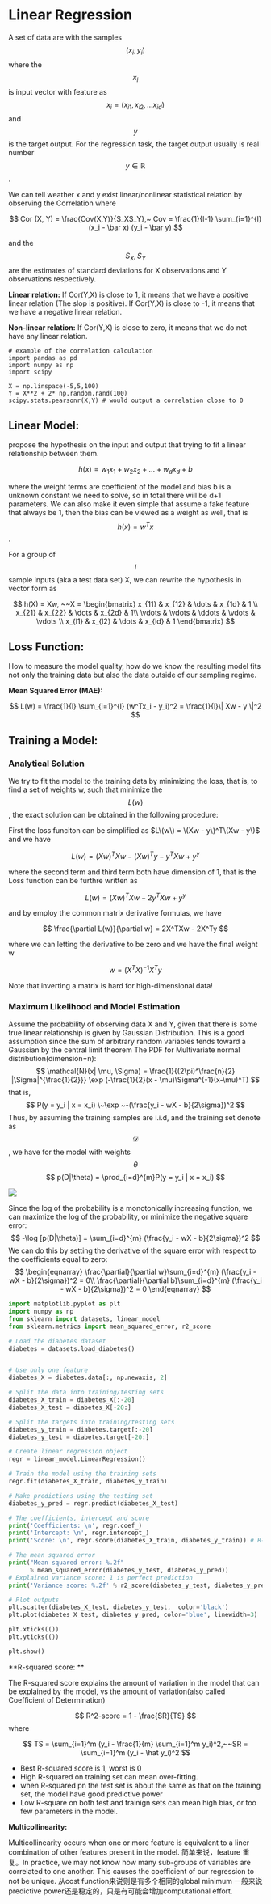 # Linear Regression

A set of data are with the samples $$(x_i, y_i)$$ where the $$x_i$$ is input vector with feature as $$x_i = (x_{i1}, x_{i2}, ... x_{id})$$ and $$y$$ is the target output. For the regression task, the target output usually is real number $$y \in \mathbb R$$ .

We can tell weather x and y exist linear/nonlinear statistical relation by observing the Correlation where

$$
Cor (X, Y) = \frac{Cov(X,Y)}{S_XS_Y},~ Cov = \frac{1}{l-1} \sum_{i=1}^{l}(x_i - \bar x) (y_i - \bar y)
$$

and the $$S_X, S_Y$$ are the estimates of standard deviations for X observations and Y observations respectively.

**Linear relation:** If Cor\(Y,X\) is close to 1, it means that we have a positive linear relation \(The slop is positive\). If Cor\(Y,X\) is close to -1, it means that we have a negative linear relation.

**Non-linear relation:** If Cor\(Y,X\) is close to zero, it means that we do not have any linear relation.

```text
# example of the correlation calculation
import pandas as pd
import numpy as np
import scipy

X = np.linspace(-5,5,100)
Y = X**2 + 2* np.random.rand(100)
scipy.stats.pearsonr(X,Y) # would output a correlation close to 0
```

## **Linear Model:**

propose the hypothesis on the input and output that trying to fit a linear relationship between them.

$$
h(x) = w_1x_1 + w_2 x_2 + ...+ w_dx_d + b
$$

where the weight terms are coefficient of the model and bias b is a unknown constant we need to solve, so in total there will be d+1 parameters. We can also make it even simple that assume a fake feature that always be 1, then the bias can be viewed as a weight as well, that is $$h(x) = w^Tx$$ .

For a group of $$l$$ sample inputs \(aka a test data set\) X, we can rewrite the hypothesis in vector form as

$$
h(X) = Xw, ~~X = \begin{bmatrix}
    x_{11} & x_{12}   & \dots  & x_{1d} & 1 \\
    x_{21} & x_{22}  & \dots  & x_{2d}  & 1\\
    \vdots & \vdots & \ddots & \vdots   & \vdots \\
    x_{l1} & x_{l2} &   \dots  & x_{ld} & 1
\end{bmatrix}
$$

## **Loss Function:**

How to measure the model quality, how do we know the resulting model fits not only the training data but also the data outside of our sampling regime.

**Mean Squared Error \(MAE\):**

$$
L(w) = \frac{1}{l} \sum_{i=1}^{l} (w^Tx_i - y_i)^2 = \frac{1}{l}\| Xw - y \|^2
$$

## **Training a Model:**

###  **Analytical Solution** 

We try to fit the model to the training data by minimizing the loss, that is, to find a set of weights w, such that minimize the $$L(w)$$, the exact solution can be obtained in the following procedure:

First the loss funciton can be simplified as $L\(w\) = \(Xw - y\)^T\(Xw - y\)$ and we have

$$
L(w) = (Xw)^TXw - (Xw)^Ty - y^TXw + y^y
$$

where the second term and third term both have dimension of 1, that is the Loss function can be furthre written as

$$
L(w) = (Xw)^TXw - 2y^TXw + y^y
$$

and by employ the common matrix derivative formulas, we have

$$
\frac{\partial L(w)}{\partial w} = 2X^TXw - 2X^Ty
$$

where we can letting the derivative to be zero and we have the final weight w

$$
w = (X^TX)^{-1} X^Ty
$$

Note that inverting a matrix is hard for high-dimensional data!

###  **Maximum Likelihood and Model Estimation** 
Assume the probability of observing data X and Y, given that there is some true linear relationship is given by Gaussian Distribution.
This is a good assumption since the sum of arbitrary random variables tends toward a Gaussian by the central limit theorem
The PDF for Multivariate normal distribution(dimension=n):
$$
\mathcal{N}(x| \mu, \Sigma) = \frac{1}{(2\pi)^\frac{n}{2} |\Sigma|^{\frac{1}{2}}} \exp (-\frac{1}{2}(x - \mu)\Sigma^{-1}(x-\mu)^T)  
$$
that is,
$$
P(y = y_i | x = x_i) \~\exp ~-(\frac{y_i - wX - b}{2\sigma})^2
$$
Thus, by assuming the training samples are i.i.d, and the training set denote as $$\mathcal{D}$$, we have for the model with weights $$\theta$$
$$
p(D|\theta) = \prod_{i=d}^{m}P(y = y_i | x = x_i)
$$

![](../.gitbook/assets/norm_dis.png)

Since the log of the probability is a monotonically increasing function, we can maximize the log of the probability, or
minimize the negative square error:
$$
-\log [p(D|\theta)] = \sum_{i=d}^{m} (\frac{y_i - wX - b}{2\sigma})^2
$$
We can do this by setting the derivative of the square error with respect to the coefficients equal to zero:
$$
\begin{eqnarray}
\frac{\partial}{\partial w}\sum_{i=d}^{m} (\frac{y_i - wX - b}{2\sigma})^2 = 0\\
\frac{\partial}{\partial b}\sum_{i=d}^{m} (\frac{y_i - wX - b}{2\sigma})^2 = 0
\end{eqnarray}
$$

```python
import matplotlib.pyplot as plt
import numpy as np
from sklearn import datasets, linear_model
from sklearn.metrics import mean_squared_error, r2_score

# Load the diabetes dataset
diabetes = datasets.load_diabetes()


# Use only one feature
diabetes_X = diabetes.data[:, np.newaxis, 2]

# Split the data into training/testing sets
diabetes_X_train = diabetes_X[:-20]
diabetes_X_test = diabetes_X[-20:]

# Split the targets into training/testing sets
diabetes_y_train = diabetes.target[:-20]
diabetes_y_test = diabetes.target[-20:]

# Create linear regression object
regr = linear_model.LinearRegression()

# Train the model using the training sets
regr.fit(diabetes_X_train, diabetes_y_train)

# Make predictions using the testing set
diabetes_y_pred = regr.predict(diabetes_X_test)

# The coefficients, intercept and score
print('Coefficients: \n', regr.coef_)
print('Intercept: \n', regr.intercept_)
print('Score: \n', regr.score(diabetes_X_train, diabetes_y_train)) # R-squared score

# The mean squared error
print("Mean squared error: %.2f"
      % mean_squared_error(diabetes_y_test, diabetes_y_pred))
# Explained variance score: 1 is perfect prediction
print('Variance score: %.2f' % r2_score(diabetes_y_test, diabetes_y_pred))

# Plot outputs
plt.scatter(diabetes_X_test, diabetes_y_test,  color='black')
plt.plot(diabetes_X_test, diabetes_y_pred, color='blue', linewidth=3)

plt.xticks(())
plt.yticks(())

plt.show()
```

**R-squared score: **

The R-squared score explains the amount of variation in the model that can be explained by the model, vs the amount of
variation(also called Coefficient of Determination)

$$
R^2-score = 1 - \frac{SR}{TS}
$$
where

$$
TS = \sum_{i=1}^m (y_i - \frac{1}{m} \sum_{i=1}^m  y_i)^2,~~SR = \sum_{i=1}^m (y_i -  \hat y_i)^2
$$


- Best R-squared score is 1, worst is 0
- High R-squared on training set can mean over-fitting.
- when R-squared pn the test set is about the same as that on the training set, the model have good predictive power
- Low R-square on both test and trainign sets can mean high bias, or too few parameters in the model.


**Multicollinearity:**

Multicollinearity occurs when one or more feature is equivalent to a liner combination of other features present in the model. 简单来说，feature 重复。In practice, we may not know how many sub-groups of variables are correlated to one another.
This causes the coefficient of our regression to not be unique. 从cost function来说则是有多个相同的global minimum
一般来说predictive power还是稳定的，只是有可能会增加computational effort.

